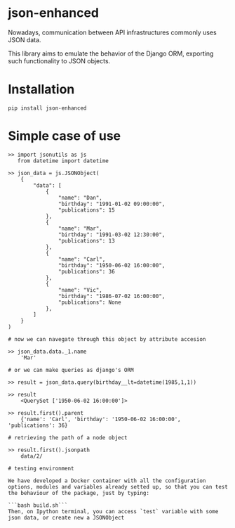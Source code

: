 # json-enhanced
Nowadays, communication between API infrastructures commonly uses JSON data. 

This library aims to emulate the behavior of the Django ORM, exporting such functionality to JSON objects.

# Installation

```
pip install json-enhanced
```

# Simple case of use
```
>> import jsonutils as js
   from datetime import datetime

>> json_data = js.JSONObject(
    {
        "data": [
            {
                "name": "Dan",
                "birthday": "1991-01-02 09:00:00",
                "publications": 15
            },
            {
                "name": "Mar",
                "birthday": "1991-03-02 12:30:00",
                "publications": 13
            },
            {
                "name": "Carl",
                "birthday": "1950-06-02 16:00:00",
                "publications": 36
            },
            {
                "name": "Vic",
                "birthday": "1986-07-02 16:00:00",
                "publications": None
            },
        ]
    }
)

# now we can navegate through this object by attribute accesion

>> json_data.data._1.name
    'Mar'

# or we can make queries as django's ORM

>> result = json_data.query(birthday__lt=datetime(1985,1,1))

>> result
    <QuerySet ['1950-06-02 16:00:00']>

>> result.first().parent
    {'name': 'Carl', 'birthday': '1950-06-02 16:00:00', 'publications': 36}

# retrieving the path of a node object

>> result.first().jsonpath
    data/2/

# testing environment

We have developed a Docker container with all the configuration options, modules and variables already setted up, so that you can test the behaviour of the package, just by typing:

```bash build.sh```
Then, on Ipython terminal, you can access `test` variable with some json data, or create new a JSONObject